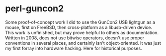 # perl-guncon2
Some proof-of-concept work I did to use the GunCon2 USB lightgun as a mouse, first on FreeBSD, then cross-platform as a libusb-driven device.  This work is unfinished, 
but may prove helpful to others as documentation.  Written in 2008, does not use bitwise operators, doesn't use proper conventions in several places, and certainly isn't 
object-oriented.  It was just my first forray into hardware hacking.  Here for historical purposes.
